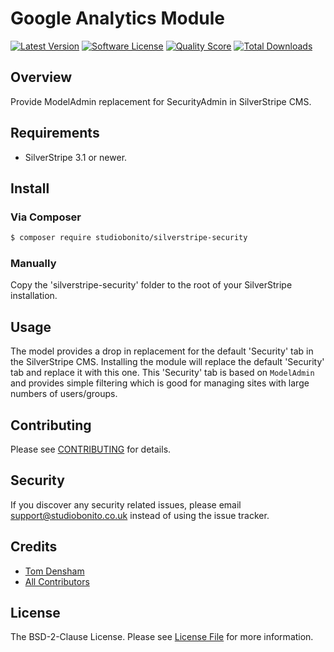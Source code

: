 # Google Analytics Module

[![Latest Version](https://img.shields.io/github/release/studiobonito/silverstripe-security.svg?style=flat-square)](https://github.com/studiobonito/silverstripe-security/releases)
[![Software License](https://img.shields.io/badge/license-BSD-brightgreen.svg?style=flat-square)](LICENSE.md)
[![Quality Score](https://img.shields.io/scrutinizer/g/studiobonito/silverstripe-security.svg?style=flat-square)](https://scrutinizer-ci.com/g/studiobonito/silverstripe-security)
[![Total Downloads](https://img.shields.io/packagist/dt/studiobonito/silverstripe-security.svg?style=flat-square)](https://packagist.org/packages/studiobonito/silverstripe-security)

## Overview

Provide ModelAdmin replacement for SecurityAdmin in SilverStripe CMS.

## Requirements

- SilverStripe 3.1 or newer.

## Install

### Via Composer

``` bash
$ composer require studiobonito/silverstripe-security
```

### Manually

Copy the 'silverstripe-security' folder to the root of your SilverStripe installation.

## Usage

The model provides a drop in replacement for the default 'Security' tab in the SilverStripe CMS.
Installing the module will replace the default 'Security' tab and replace it with this one.
This 'Security' tab is based on `ModelAdmin` and provides simple filtering which is good for managing sites with large numbers of users/groups.

## Contributing

Please see [CONTRIBUTING](CONTRIBUTING.md) for details.

## Security

If you discover any security related issues, please email support@studiobonito.co.uk instead of using the issue tracker.

## Credits

- [Tom Densham](https://github.com/nedmas)
- [All Contributors](../../contributors)

## License

The BSD-2-Clause License. Please see [License File](LICENSE.md) for more information.